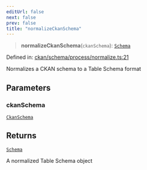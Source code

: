 ```yaml
---
editUrl: false
next: false
prev: false
title: "normalizeCkanSchema"
---
```


> **normalizeCkanSchema**(`ckanSchema`): [`Schema`](/reference/dpkit/schema/)

Defined in: [ckan/schema/process/normalize.ts:21](https://github.com/datisthq/dpkit/blob/7a3ebb9422265a09d2e84e0952d10e0101139f80/ckan/schema/process/normalize.ts#L21)

Normalizes a CKAN schema to a Table Schema format

## Parameters

### ckanSchema

[`CkanSchema`](/reference/_dpkit/ckan/ckanschema/)

## Returns

[`Schema`](/reference/dpkit/schema/)

A normalized Table Schema object
